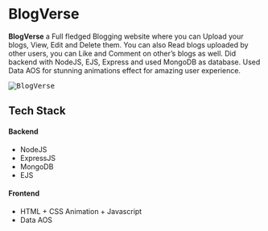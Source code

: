 # BlogVerse

**BlogVerse** a Full fledged Blogging website where you can Upload your blogs, View, Edit and Delete them. You can also Read blogs uploaded by other users, you can Like and Comment on other’s blogs as well. Did backend with NodeJS, EJS, Express and used MongoDB as database. Used Data AOS for stunning animations effect for amazing user experience.


<kbd> ![BlogVerse](https://user-images.githubusercontent.com/108195614/227826985-0066cdd4-da5a-4ae6-8377-7dd6578603fe.png) </kbd>


## Tech Stack

#### Backend
- NodeJS
- ExpressJS
- MongoDB
- EJS

#### Frontend

- HTML + CSS Animation + Javascript  
- Data AOS
